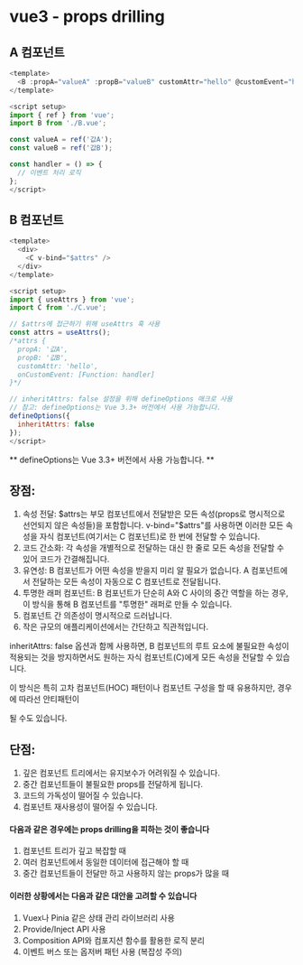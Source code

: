 # vue3 - props drilling

## A 컴포넌트
```javascript
<template>
  <B :propA="valueA" :propB="valueB" customAttr="hello" @customEvent="handler" />
</template>

<script setup>
import { ref } from 'vue';
import B from './B.vue';

const valueA = ref('값A');
const valueB = ref('값B');

const handler = () => {
  // 이벤트 처리 로직
};
</script>
```

## B 컴포넌트
```javascript
<template>
  <div>
    <C v-bind="$attrs" />
  </div>
</template>

<script setup>
import { useAttrs } from 'vue';
import C from './C.vue';

// $attrs에 접근하기 위해 useAttrs 훅 사용
const attrs = useAttrs();
/*attrs {
  propA: '값A',
  propB: '값B',
  customAttr: 'hello',
  onCustomEvent: [Function: handler]
}*/

// inheritAttrs: false 설정을 위해 defineOptions 매크로 사용
// 참고: defineOptions는 Vue 3.3+ 버전에서 사용 가능합니다.
defineOptions({
  inheritAttrs: false
});
</script>
```

** defineOptions는 Vue 3.3+ 버전에서 사용 가능합니다. **

## 장점: 

1. 속성 전달: $attrs는 부모 컴포넌트에서 전달받은 모든 속성(props로 명시적으로 선언되지 않은 속성들)을 포함합니다. v-bind="$attrs"를 사용하면 이러한 모든 속성을 자식 컴포넌트(여기서는 C 컴포넌트)로 한 번에 전달할 수 있습니다.
2. 코드 간소화: 각 속성을 개별적으로 전달하는 대신 한 줄로 모든 속성을 전달할 수 있어 코드가 간결해집니다.
3. 유연성: B 컴포넌트가 어떤 속성을 받을지 미리 알 필요가 없습니다. A 컴포넌트에서 전달하는 모든 속성이 자동으로 C 컴포넌트로 전달됩니다.
4. 투명한 래퍼 컴포넌트: B 컴포넌트가 단순히 A와 C 사이의 중간 역할을 하는 경우, 이 방식을 통해 B 컴포넌트를 "투명한" 래퍼로 만들 수 있습니다.
5. 컴포넌트 간 의존성이 명시적으로 드러납니다.
6. 작은 규모의 애플리케이션에서는 간단하고 직관적입니다.

inheritAttrs: false 옵션과 함께 사용하면, B 컴포넌트의 루트 요소에 불필요한 속성이 적용되는 것을 방지하면서도 원하는 자식 컴포넌트(C)에게 모든 속성을 전달할 수 있습니다.

이 방식은 특히 고차 컴포넌트(HOC) 패턴이나 컴포넌트 구성을 할 때 유용하지만, 경우에 따라선 안티패턴이

될 수도 있습니다.


## 단점:
1. 깊은 컴포넌트 트리에서는 유지보수가 어려워질 수 있습니다.
2. 중간 컴포넌트들이 불필요한 props를 전달하게 됩니다.
3. 코드의 가독성이 떨어질 수 있습니다.
4. 컴포넌트 재사용성이 떨어질 수 있습니다.

#### 다음과 같은 경우에는 props drilling을 피하는 것이 좋습니다
1. 컴포넌트 트리가 깊고 복잡할 때
2. 여러 컴포넌트에서 동일한 데이터에 접근해야 할 때
3. 중간 컴포넌트들이 전달만 하고 사용하지 않는 props가 많을 때

#### 이러한 상황에서는 다음과 같은 대안을 고려할 수 있습니다
1. Vuex나 Pinia 같은 상태 관리 라이브러리 사용
2. Provide/Inject API 사용
3. Composition API와 컴포지션 함수를 활용한 로직 분리
4. 이벤트 버스 또는 옵저버 패턴 사용 (복잡성 주의)
